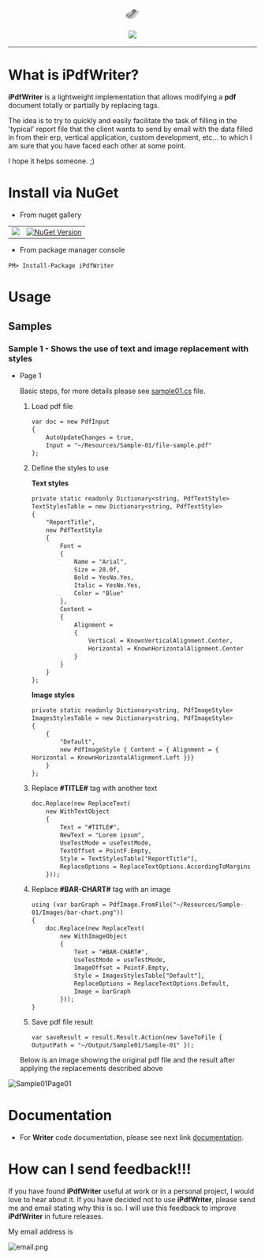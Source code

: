 <p align="center">
  <img src="https://github.com/iAJTin/iPdfWriter/blob/master/nuget/iPdfWriter.png" height="32"/>
</p>
<p align="center">
  <a href="https://github.com/iAJTin/iPdfWriter">
    <img src="https://img.shields.io/badge/iTin-iPdfWriter-green.svg?style=flat"/>
  </a>
</p>

***

# What is iPdfWriter?

**iPdfWriter** is a lightweight implementation that allows modifying a **pdf** document totally or partially by replacing tags.

The idea is to try to quickly and easily facilitate the task of filling in the 'typical' report file that the client wants to send by email with the data filled in from their erp, vertical application, custom development, etc... to which I am sure that you have faced each other at some point.

I hope it helps someone. ;)

# Install via NuGet

- From nuget gallery

<table>
  <tr>
    <td>
      <a href="https://github.com/iAJTin/iPdfWriter">
        <img src="https://img.shields.io/badge/-iPdfWriter-green.svg?style=flat"/>
      </a>
    </td>
    <td>
      <a href="https://www.nuget.org/packages/iPdfWriter/">
        <img alt="NuGet Version" 
             src="https://img.shields.io/nuget/v/iPdfWriter.svg" /> 
      </a>
    </td>  
  </tr>
</table>

- From package manager console

```PM> Install-Package iPdfWriter```

# Usage

## Samples

### Sample 1 - Shows the use of text and image replacement with styles

- Page 1

    Basic steps, for more details please see [sample01.cs] file.

    1. Load pdf file

        ```        
        var doc = new PdfInput
        {
            AutoUpdateChanges = true,
            Input = "~/Resources/Sample-01/file-sample.pdf"
        };
        ```             
    2. Define the styles to use
        
        **Text styles**
      
        ```        
        private static readonly Dictionary<string, PdfTextStyle> TextStylesTable = new Dictionary<string, PdfTextStyle>
        {
            "ReportTitle",
            new PdfTextStyle
            {
                Font =
                {
                    Name = "Arial",
                    Size = 28.0f,
                    Bold = YesNo.Yes,
                    Italic = YesNo.Yes,
                    Color = "Blue"
                },
                Content =
                {
                    Alignment =
                    {
                        Vertical = KnownVerticalAlignment.Center,
                        Horizontal = KnownHorizontalAlignment.Center
                    }
                }
            }
        };         
        ```
        **Image styles**
      
        ```
        private static readonly Dictionary<string, PdfImageStyle> ImagesStylesTable = new Dictionary<string, PdfImageStyle>
        {           
            {
                "Default",
                new PdfImageStyle { Content = { Alignment = { Horizontal = KnownHorizontalAlignment.Left }}}
            }
        };                
        ```
    3. Replace **#TITLE#** tag with another text

        ```
        doc.Replace(new ReplaceText(
            new WithTextObject
            {
                Text = "#TITLE#",
                NewText = "Lorem ipsum",
                UseTestMode = useTestMode,
                TextOffset = PointF.Empty,
                Style = TextStylesTable["ReportTitle"],
                ReplaceOptions = ReplaceTextOptions.AccordingToMargins
            }));            
        ```

    4. Replace **#BAR-CHART#** tag with an image

        ```
        using (var barGraph = PdfImage.FromFile("~/Resources/Sample-01/Images/bar-chart.png"))
        {
            doc.Replace(new ReplaceText(
                new WithImageObject
                {
                    Text = "#BAR-CHART#",
                    UseTestMode = useTestMode,
                    ImageOffset = PointF.Empty,
                    Style = ImagesStylesTable["Default"],
                    ReplaceOptions = ReplaceTextOptions.Default,
                    Image = barGraph
                }));
        }
        ```

    5. Save pdf file result
    
       ```
       var saveResult = result.Result.Action(new SaveToFile { OutputPath = "~/Output/Sample01/Sample-01" });
       ```
    Below is an image showing the original pdf file and the result after applying the replacements described above

![Sample01Page01][Sample01Page01] 


# Documentation

 - For **Writer** code documentation, please see next link [documentation].

# How can I send feedback!!!

If you have found **iPdfWriter** useful at work or in a personal project, I would love to hear about it. If you have decided not to use **iPdfWriter**, please send me and email stating why this is so. I will use this feedback to improve **iPdfWriter** in future releases.

My email address is 

![email.png][email] 

[email]: ./assets/email.png "email"
[documentation]: ./documentation/iTin.Utilities.Pdf.Writer.md
[Test samples]: https://github.com/iAJTin/iPdfWriter/tree/v1.0.2/src/test/iPdfWriter.ConsoleAppCore

[sample01.cs]: https://github.com/iAJTin/iPdfWriter/blob/master/src/test/iPdfWriter.ConsoleAppCore/Code/Sample01.cs
[Sample01Page01]: ./assets/samples/sample1/page1.png "sample01 - page01"

